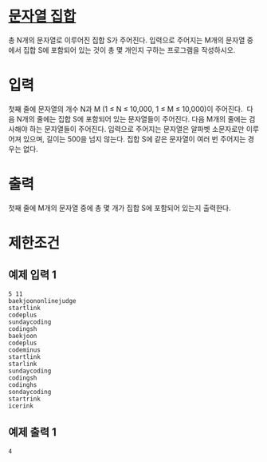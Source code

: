 # [문자열 집합](https://www.acmicpc.net/problem/14425)

총 N개의 문자열로 이루어진 집합 S가 주어진다.
입력으로 주어지는 M개의 문자열 중에서 집합 S에 포함되어 있는 것이 총 몇 개인지 구하는 프로그램을 작성하시오.

# 입력


첫째 줄에 문자열의 개수 N과 M (1 ≤ N ≤ 10,000, 1 ≤ M ≤ 10,000)이 주어진다. 
다음 N개의 줄에는 집합 S에 포함되어 있는 문자열들이 주어진다.
다음 M개의 줄에는 검사해야 하는 문자열들이 주어진다.
입력으로 주어지는 문자열은 알파벳 소문자로만 이루어져 있으며, 길이는 500을 넘지 않는다. 집합 S에 같은 문자열이 여러 번 주어지는 경우는 없다.

# 출력


첫째 줄에 M개의 문자열 중에 총 몇 개가 집합 S에 포함되어 있는지 출력한다.

# 제한조건



## 예제 입력 1

```
5 11
baekjoononlinejudge
startlink
codeplus
sundaycoding
codingsh
baekjoon
codeplus
codeminus
startlink
starlink
sundaycoding
codingsh
codinghs
sondaycoding
startrink
icerink
```

## 예제 출력 1

```
4
```

